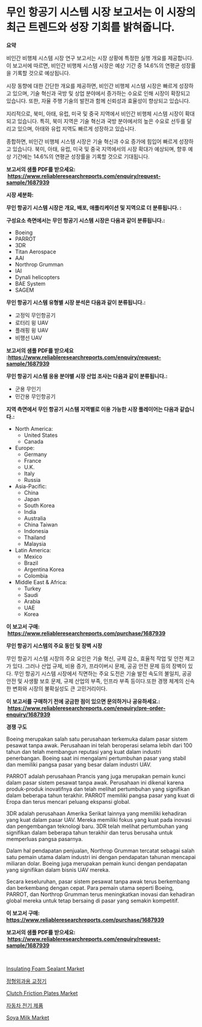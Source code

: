 <p><h1>무인 항공기 시스템 시장 보고서는 이 시장의 최근 트렌드와 성장 기회를 밝혀줍니다.</h1></p><p><strong>요약</strong></p>
<p><p>비인간 비행체 시스템 시장 연구 보고서는 시장 상황에 특정한 실행 개요를 제공합니다. 이 보고서에 따르면, 비인간 비행체 시스템 시장은 예상 기간 중 14.6%의 연평균 성장률을 기록할 것으로 예상됩니다.</p><p>시장 동향에 대한 간단한 개요를 제공하면, 비인간 비행체 시스템 시장은 빠르게 성장하고 있으며, 기술 혁신과 국방 및 상업 분야에서 증가하는 수요로 인해 시장이 확장되고 있습니다. 또한, 자율 주행 기술의 발전과 함께 신뢰성과 효율성이 향상되고 있습니다.</p><p>지리적으로, 북미, 아태, 유럽, 미국 및 중국 지역에서 비인간 비행체 시스템 시장이 확대되고 있습니다. 특히, 북미 지역은 기술 혁신과 국방 분야에서의 높은 수요로 선두를 달리고 있으며, 아태와 유럽 지역도 빠르게 성장하고 있습니다.</p><p>종합하면, 비인간 비행체 시스템 시장은 기술 혁신과 수요 증가에 힘입어 빠르게 성장하고 있습니다. 북미, 아태, 유럽, 미국 및 중국 지역에서의 시장 확대가 예상되며, 향후 예상 기간에는 14.6%의 연평균 성장률을 기록할 것으로 기대됩니다.</p></p>
<p><strong>보고서의 샘플 PDF를 받으세요: &nbsp;<a href="https://www.reliableresearchreports.com/enquiry/request-sample/1687939">https://www.reliableresearchreports.com/enquiry/request-sample/1687939</a></strong></p>
<p><strong>시장 세분화:</strong></p>
<p><strong> 무인 항공기 시스템 시장은 개요, 배포, 애플리케이션 및 지역으로 더 분류됩니다. :</strong></p>
<p><strong>구성요소 측면에서는 무인 항공기 시스템 시장은 다음과 같이 분류됩니다.:</strong></p>
<p><ul><li>Boeing</li><li>PARROT</li><li>3DR</li><li>Titan Aerospace</li><li>AAI</li><li>Northrop Grumman</li><li>IAI</li><li>Dynali helicopters</li><li>BAE System</li><li>SAGEM</li></ul></p>
<p><strong> 무인 항공기 시스템 유형별 시장 분석은 다음과 같이 분류됩니다.:</strong></p>
<p><ul><li>고정익 무인항공기</li><li>로터리 윙 UAV</li><li>플래핑 윙 UAV</li><li>비행선 UAV</li></ul></p>
<p><strong>보고서의 샘플 PDF를 받으세요 :<a href="https://www.reliableresearchreports.com/enquiry/request-sample/1687939">https://www.reliableresearchreports.com/enquiry/request-sample/1687939</a></strong></p>
<p><strong> 무인 항공기 시스템 응용 분야별 시장 산업 조사는 다음과 같이 분류됩니다.:</strong></p>
<p><ul><li>군용 무인기</li><li>민간용 무인항공기</li></ul></p>
<p><strong>지역 측면에서 무인 항공기 시스템 지역별로 이용 가능한 시장 플레이어는 다음과 같습니다.:</strong></p>
<p><ul>
    <li>
        North America:
        <ul>
            <li>United States</li>
            <li>Canada</li>
        </ul>
    </li>
    <li>
        Europe:
        <ul>
            <li>Germany</li>
            <li>France</li>
            <li>U.K.</li>
            <li>Italy</li>
            <li>Russia</li>
        </ul>
    </li>
    <li>
        Asia-Pacific:
        <ul>
            <li>China</li>
            <li>Japan</li>
            <li>South Korea</li>
            <li>India</li>
            <li>Australia</li>
            <li>China Taiwan</li>
            <li>Indonesia</li>
            <li>Thailand</li>
            <li>Malaysia</li>
        </ul>
    </li>
    <li>
        Latin America:
        <ul>
            <li>Mexico</li>
            <li>Brazil</li>
            <li>Argentina Korea</li>
            <li>Colombia</li>
        </ul>
    </li>
    <li>
        Middle East & Africa:
        <ul>
            <li>Turkey</li>
            <li>Saudi</li>
            <li>Arabia</li>
            <li>UAE</li>
            <li>Korea</li>
        </ul>
    </li>
    </ul></p>
<p><strong>이 보고서 구매: &nbsp;<a href="https://www.reliableresearchreports.com/purchase/1687939">https://www.reliableresearchreports.com/purchase/1687939</a></strong></p>
<p><strong>무인 항공기 시스템의 주요 동인 및 장벽 시장</strong></p>
<p><p>무인 항공기 시스템 시장의 주요 요인은 기술 혁신, 규제 감소, 효율적 작업 및 안전 제고가 있다. 그러나 산업 규제, 비용 증가, 프라이버시 문제, 공공 안전 문제 등의 장벽이 있다. 무인 항공기 시스템 시장에서 직면하는 주요 도전은 기술 발전 속도의 불일치, 공공 안전 및 사생활 보호 문제, 규제 산업의 부족, 인프라 부족 등이다.또한 경쟁 체계의 신속한 변화와 시장의 불확실성도 큰 고민거리이다.</p></p>
<p><strong>이 보고서를 구매하기 전에 궁금한 점이 있으면 문의하거나 공유하세요.: &nbsp;<a href="https://www.reliableresearchreports.com/enquiry/pre-order-enquiry/1687939">https://www.reliableresearchreports.com/enquiry/pre-order-enquiry/1687939</a></strong></p>
<p><strong>경쟁 구도</strong></p>
<p><p>Boeing merupakan salah satu perusahaan terkemuka dalam pasar sistem pesawat tanpa awak. Perusahaan ini telah beroperasi selama lebih dari 100 tahun dan telah membangun reputasi yang kuat dalam industri penerbangan. Boeing saat ini mengalami pertumbuhan pasar yang stabil dan memiliki pangsa pasar yang besar dalam industri UAV.</p><p>PARROT adalah perusahaan Prancis yang juga merupakan pemain kunci dalam pasar sistem pesawat tanpa awak. Perusahaan ini dikenal karena produk-produk inovatifnya dan telah melihat pertumbuhan yang signifikan dalam beberapa tahun terakhir. PARROT memiliki pangsa pasar yang kuat di Eropa dan terus mencari peluang ekspansi global.</p><p>3DR adalah perusahaan Amerika Serikat lainnya yang memiliki kehadiran yang kuat dalam pasar UAV. Mereka memiliki fokus yang kuat pada inovasi dan pengembangan teknologi baru. 3DR telah melihat pertumbuhan yang signifikan dalam beberapa tahun terakhir dan terus berusaha untuk memperluas pangsa pasarnya.</p><p>Dalam hal pendapatan penjualan, Northrop Grumman tercatat sebagai salah satu pemain utama dalam industri ini dengan pendapatan tahunan mencapai miliaran dolar. Boeing juga merupakan pemain kunci dengan pendapatan yang signifikan dalam bisnis UAV mereka.</p><p>Secara keseluruhan, pasar sistem pesawat tanpa awak terus berkembang dan berkembang dengan cepat. Para pemain utama seperti Boeing, PARROT, dan Northrop Grumman terus meningkatkan inovasi dan kehadiran global mereka untuk tetap bersaing di pasar yang semakin kompetitif.</p></p>
<p><strong>이 보고서 구매: &nbsp; <a href="https://www.reliableresearchreports.com/purchase/1687939">https://www.reliableresearchreports.com/purchase/1687939</a></strong></p>
<p><strong>보고서의 샘플 PDF를 받으세요: &nbsp;<a href="https://www.reliableresearchreports.com/enquiry/request-sample/1687939">https://www.reliableresearchreports.com/enquiry/request-sample/1687939</a></strong><strong></strong></p>
<p>&nbsp;</p>
<p><p><a href="https://github.com/mauripalmi/Market-Research-Report-List-2/blob/main/insulating-foam-sealant-market.md">Insulating Foam Sealant Market</a></p><p><a href="https://github.com/lzrvbyqzftro57/Market-Research-Report-List-1/blob/main/5628965191752.md">정형외과용 교정기</a></p><p><a href="https://issuu.com/reportprime-2/docs/clutch-friction-plates-market-size-2030.pptx">Clutch Friction Plates Market</a></p><p><a href="https://medium.com/@vlcostes/%EC%9E%90%EB%8F%99%EC%B0%A8-%EC%A0%84%EA%B8%B0-%EC%A0%9C%ED%92%88-%EC%8B%9C%EC%9E%A5-%EC%A0%84%EB%A7%9D-%EC%82%B0%EC%97%85-%EA%B0%9C%EC%9A%94-%EB%B0%8F-%EC%98%88%EC%B8%A1-2024%EB%85%84%EB%B6%80%ED%84%B0-2031%EB%85%84%EA%B9%8C%EC%A7%80-8b5f5a37887b">자동차 전기 제품</a></p><p><a href="https://view.publitas.com/reportprime-1/soya-milk-market-research-report-forecasted-for-period-from-2024-2031-by-market-type-market-application-and-region/">Soya Milk Market</a></p></p>